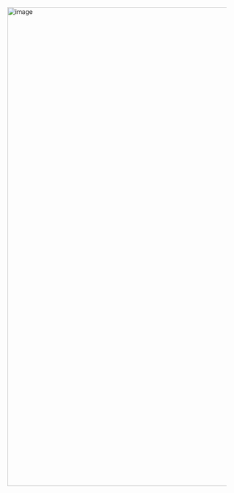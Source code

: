<img width="1102" alt="image" src="https://github.com/bayuuat/Go-Static/assets/68576415/2c26427c-f86d-4acc-befc-003e38f66e1f">

